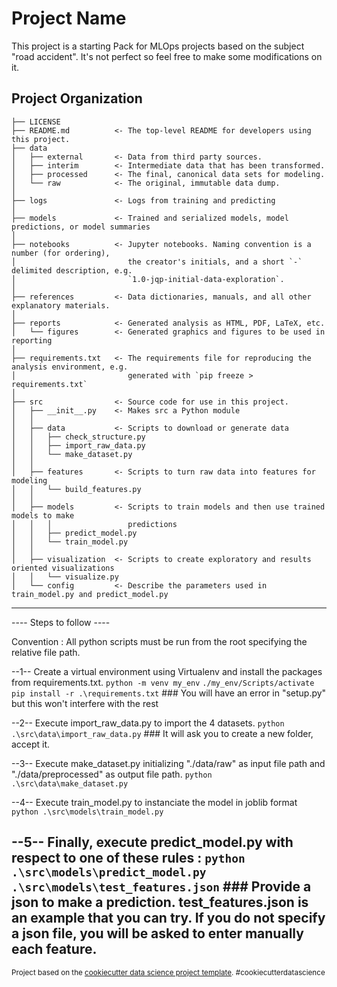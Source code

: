 Project Name
==============================

This project is a starting Pack for MLOps projects based on the subject "road accident". It's not perfect so feel free to make some modifications on it.

Project Organization
------------

    ├── LICENSE
    ├── README.md          <- The top-level README for developers using this project.
    ├── data
    │   ├── external       <- Data from third party sources.
    │   ├── interim        <- Intermediate data that has been transformed.
    │   ├── processed      <- The final, canonical data sets for modeling.
    │   └── raw            <- The original, immutable data dump.
    │
    ├── logs               <- Logs from training and predicting
    │
    ├── models             <- Trained and serialized models, model predictions, or model summaries
    │
    ├── notebooks          <- Jupyter notebooks. Naming convention is a number (for ordering),
    │                         the creator's initials, and a short `-` delimited description, e.g.
    │                         `1.0-jqp-initial-data-exploration`.
    │
    ├── references         <- Data dictionaries, manuals, and all other explanatory materials.
    │
    ├── reports            <- Generated analysis as HTML, PDF, LaTeX, etc.
    │   └── figures        <- Generated graphics and figures to be used in reporting
    │
    ├── requirements.txt   <- The requirements file for reproducing the analysis environment, e.g.
    │                         generated with `pip freeze > requirements.txt`
    │
    ├── src                <- Source code for use in this project.
    │   ├── __init__.py    <- Makes src a Python module
    │   │
    │   ├── data           <- Scripts to download or generate data
    │   │   ├── check_structure.py    
    │   │   ├── import_raw_data.py 
    │   │   └── make_dataset.py
    │   │
    │   ├── features       <- Scripts to turn raw data into features for modeling
    │   │   └── build_features.py
    │   │
    │   ├── models         <- Scripts to train models and then use trained models to make
    │   │   │                 predictions
    │   │   ├── predict_model.py
    │   │   └── train_model.py
    │   │
    │   ├── visualization  <- Scripts to create exploratory and results oriented visualizations
    │   │   └── visualize.py
    │   └── config         <- Describe the parameters used in train_model.py and predict_model.py

---------

---- Steps to follow ----

Convention : All python scripts must be run from the root specifying the relative file path.

--1-- Create a virtual environment using Virtualenv and install the packages from requirements.txt.
    `python -m venv my_env`
    `./my_env/Scripts/activate`
    `pip install -r .\requirements.txt` ### You will have an error in "setup.py" but this won't interfere with the rest

--2-- Execute import_raw_data.py to import the 4 datasets.
    `python .\src\data\import_raw_data.py` ### It will ask you to create a new folder, accept it.

--3-- Execute make_dataset.py initializing "./data/raw" as input file path and "./data/preprocessed" as output file path.
    `python .\src\data\make_dataset.py`

--4-- Execute train_model.py to instanciate the model in joblib format
    `python .\src\models\train_model.py`

--5-- Finally, execute predict_model.py with respect to one of these rules :
    `python .\src\models\predict_model.py .\src\models\test_features.json` ### Provide a json to make a prediction. test_features.json is an example that you can try. If you do not specify a json file, you will be asked to enter manually each feature. 
------------------------

<p><small>Project based on the <a target="_blank" href="https://drivendata.github.io/cookiecutter-data-science/">cookiecutter data science project template</a>. #cookiecutterdatascience</small></p>